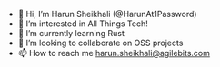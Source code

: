 - 👋 Hi, I’m Harun Sheikhali (@HarunAt1Password)
- 👀 I’m interested in All Things Tech! 
- 🌱 I’m currently learning Rust
- 💞️ I’m looking to collaborate on OSS projects
- 📫 How to reach me harun.sheikhali@agilebits.com

<!---
HarunAt1Password/HarunAt1Password is a ✨ special ✨ repository because its `README.md` (this file) appears on your GitHub profile.
You can click the Preview link to take a look at your changes.
--->
